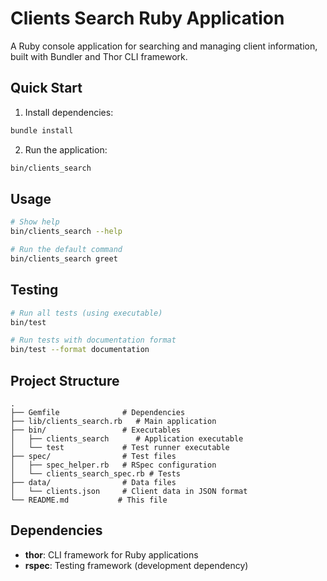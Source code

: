 # Clients Search Ruby Application

A Ruby console application for searching and managing client information, built with Bundler and Thor CLI framework.

## Quick Start

1. Install dependencies:
```bash
bundle install
```

2. Run the application:
```bash
bin/clients_search
```

## Usage

```bash
# Show help
bin/clients_search --help

# Run the default command
bin/clients_search greet
```

## Testing

```bash
# Run all tests (using executable)
bin/test

# Run tests with documentation format
bin/test --format documentation
```

## Project Structure

```
.
├── Gemfile              # Dependencies
├── lib/clients_search.rb   # Main application
├── bin/                 # Executables
│   ├── clients_search      # Application executable
│   └── test             # Test runner executable
├── spec/                # Test files
│   ├── spec_helper.rb   # RSpec configuration
│   └── clients_search_spec.rb # Tests
├── data/                # Data files
│   └── clients.json     # Client data in JSON format
└── README.md           # This file
```

## Dependencies

- **thor**: CLI framework for Ruby applications
- **rspec**: Testing framework (development dependency)
